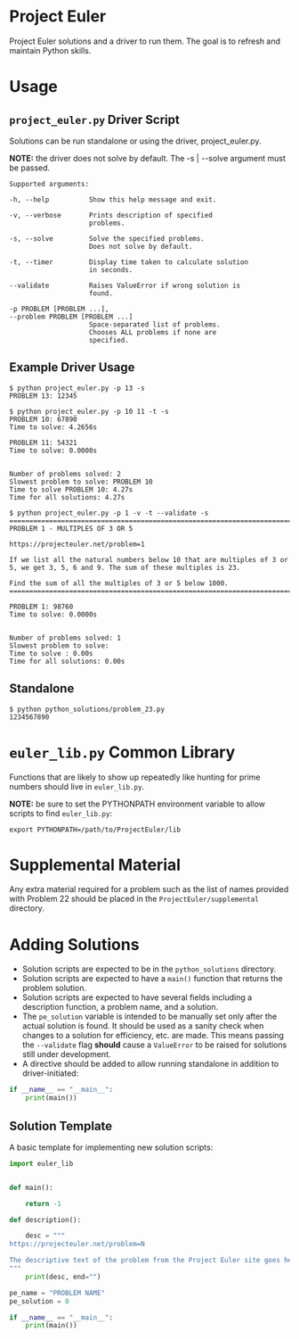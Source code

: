 # Project Euler
Project Euler solutions and a driver to run them. The goal is to refresh and maintain Python skills.


# Usage
## `project_euler.py` Driver Script
Solutions can be run standalone or using the driver, project_euler.py.

**NOTE:** the driver does not solve by default. The -s | --solve argument must be passed.

```
Supported arguments:

-h, --help          Show this help message and exit.

-v, --verbose       Prints description of specified
                    problems.

-s, --solve         Solve the specified problems.
                    Does not solve by default.

-t, --timer         Display time taken to calculate solution  
                    in seconds.

--validate          Raises ValueError if wrong solution is    
                    found.

-p PROBLEM [PROBLEM ...], 
--problem PROBLEM [PROBLEM ...]       
                    Space-separated list of problems.
                    Chooses ALL problems if none are
                    specified.
```

## Example Driver Usage
```
$ python project_euler.py -p 13 -s
PROBLEM 13: 12345
```
```
$ python project_euler.py -p 10 11 -t -s
PROBLEM 10: 67890
Time to solve: 4.2656s

PROBLEM 11: 54321
Time to solve: 0.0000s


Number of problems solved: 2
Slowest problem to solve: PROBLEM 10
Time to solve PROBLEM 10: 4.27s
Time for all solutions: 4.27s
```
```
$ python project_euler.py -p 1 -v -t --validate -s
================================================================================
PROBLEM 1 - MULTIPLES OF 3 OR 5

https://projecteuler.net/problem=1

If we list all the natural numbers below 10 that are multiples of 3 or 5, we get 3, 5, 6 and 9. The sum of these multiples is 23.   

Find the sum of all the multiples of 3 or 5 below 1000.
================================================================================

PROBLEM 1: 98760
Time to solve: 0.0000s


Number of problems solved: 1
Slowest problem to solve:
Time to solve : 0.00s
Time for all solutions: 0.00s
```

## Standalone
```
$ python python_solutions/problem_23.py 
1234567890
```

# `euler_lib.py` Common Library
Functions that are likely to show up repeatedly like hunting for prime numbers should live in `euler_lib.py`.

**NOTE:** be sure to set the PYTHONPATH environment variable to allow scripts to find `euler_lib.py`:
```
export PYTHONPATH=/path/to/ProjectEuler/lib
```

# Supplemental Material
Any extra material required for a problem such as the list of names provided with Problem 22 should be placed in the `ProjectEuler/supplemental` directory.

# Adding Solutions
- Solution scripts are expected to be in the `python_solutions` directory.
- Solution scripts are expected to have a `main()` function that returns the problem solution.
- Solution scripts are expected to have several fields including a description function, a problem name, and a solution.
- The `pe_solution` variable is intended to be manually set only after the actual solution is found. It should be used as a sanity check when changes to a solution for efficiency, etc. are made. This means passing the `--validate` flag **should** cause a `ValueError` to be raised for solutions still under development.
- A directive should be added to allow running standalone in addition to driver-initiated:
```python
if __name__ == "__main__":
    print(main())
```

## Solution Template
A basic template for implementing new solution scripts:
```python
import euler_lib


def main():

    return -1

def description():

    desc = """
https://projecteuler.net/problem=N

The descriptive text of the problem from the Project Euler site goes here.
"""
    print(desc, end="")

pe_name = "PROBLEM NAME"
pe_solution = 0

if __name__ == "__main__":
    print(main())
```
